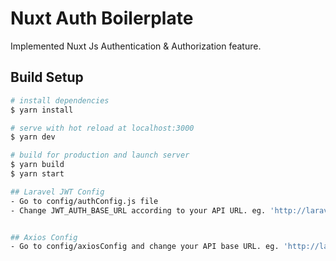 # Nuxt Auth Boilerplate
Implemented Nuxt Js Authentication & Authorization feature.

## Build Setup

```bash
# install dependencies
$ yarn install

# serve with hot reload at localhost:3000
$ yarn dev

# build for production and launch server
$ yarn build
$ yarn start

## Laravel JWT Config
- Go to config/authConfig.js file
- Change JWT_AUTH_BASE_URL according to your API URL. eg. 'http://laravel-jwt-auth.test'


## Axios Config
- Go to config/axiosConfig and change your API base URL. eg. 'http://laravel-jwt-auth.test'
